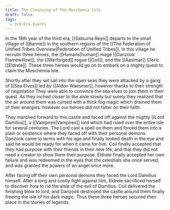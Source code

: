 ```yaml
---
title: The Cleansing of The Moschemia Isle
draft: false
tags:
  - 3rd-Era-Events
---
```

 In the 18th year of the third era, [[Satsuma Reyn]] departs to the small village of [[Barme]] in the southern regions of the [[The Federation of Unified Tribes Overview|Federation of Unified Tribes]]. In this village he recruits three heroes, the [[Humans|human]] mage [[Danzook Flamewillow]], the [[Warforged]] rogue [[Coil]], and the [[Aasimar]] Cleric [[Eldrele]]. These three heroes would go on to embark on a mighty quest to claim the Moschemia Isle.

Shortly after they set sail into the open seas they were attacked by a gang of [[Sea Elves]] led by [[Aldon Waesmer]], however thanks to their strength of negotiation They were able to convince the sea elves to join them in their quest. As they inched closer to the aisle slowly but surely they realized that the air around them was cursed with a thick fog magic which drained them of their energies. however our heroes did not falter on their faith.

They marched forward to this castle and faced off against the mighty [[Lord Damilius]], a [[Vampires|Vampires]] lord which had ruled over the entire isle for several centuries. The Lord cast a spell on them and forced them into a plain or existence where they faced off with their personal demons. Danzook came to terms with his age and finally looked death in the eye and said he would be ready for when it came for him. Coil finally accepted that they had purpose with their friends in their new life, and that they did not need a creator to show them their purpose. Eldrele finally accepted her own failure and was redeemed in the eyes that the celestials she once served, and was granted the powers of an angel once more.

After facing off their own personal demons they faced the Lord Damilius himself. After a long and costly fight against him, Eldrele sacrificed herself to discover how to rid the aisle of the evil of Damilius. Coil delivered the finishing blow to lord, and Danzook destroyed the castle around them finally freeing the isle of his dark magic. Thus these three heroes secured their place in the stories of legends.